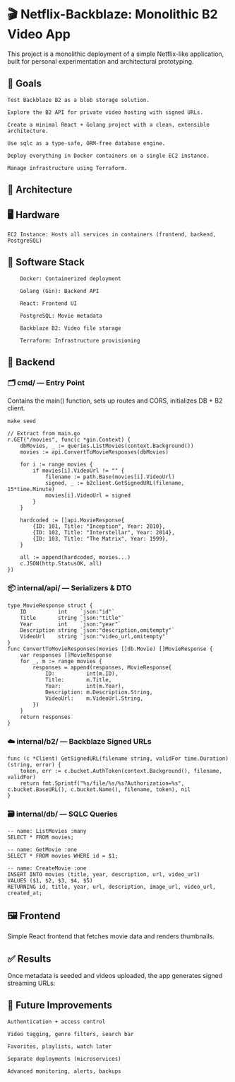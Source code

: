  # 🎬 Netflix-Backblaze: Monolithic B2 Video App

This project is a monolithic deployment of a simple Netflix-like application, built for personal experimentation and architectural prototyping.
## 🎯 Goals

    Test Backblaze B2 as a blob storage solution.

    Explore the B2 API for private video hosting with signed URLs.

    Create a minimal React + Golang project with a clean, extensible architecture.

    Use sqlc as a type-safe, ORM-free database engine.

    Deploy everything in Docker containers on a single EC2 instance.

    Manage infrastructure using Terraform.

## 🧱 Architecture
## 🖥️ Hardware

    EC2 Instance: Hosts all services in containers (frontend, backend, PostgreSQL)

## 🧠 Software Stack
```
    Docker: Containerized deployment

    Golang (Gin): Backend API

    React: Frontend UI

    PostgreSQL: Movie metadata

    Backblaze B2: Video file storage

    Terraform: Infrastructure provisioning
```

## 🔧 Backend
### 🗂️ cmd/ — Entry Point

Contains the main() function, sets up routes and CORS, initializes DB + B2 client.
```
make seed
```
```
// Extract from main.go
r.GET("/movies", func(c *gin.Context) {
	dbMovies, _ := queries.ListMovies(context.Background())
	movies := api.ConvertToMovieResponses(dbMovies)

	for i := range movies {
		if movies[i].VideoUrl != "" {
			filename := path.Base(movies[i].VideoUrl)
			signed, _ := b2client.GetSignedURL(filename, 15*time.Minute)
			movies[i].VideoUrl = signed
		}
	}

	hardcoded := []api.MovieResponse{
		{ID: 101, Title: "Inception", Year: 2010},
		{ID: 102, Title: "Interstellar", Year: 2014},
		{ID: 103, Title: "The Matrix", Year: 1999},
	}

	all := append(hardcoded, movies...)
	c.JSON(http.StatusOK, all)
})
```
### 📦 internal/api/ — Serializers & DTO
```
type MovieResponse struct {
	ID          int    `json:"id"`
	Title       string `json:"title"`
	Year        int    `json:"year"`
	Description string `json:"description,omitempty"`
	VideoUrl    string `json:"video_url,omitempty"`
}
func ConvertToMovieResponses(movies []db.Movie) []MovieResponse {
	var responses []MovieResponse
	for _, m := range movies {
		responses = append(responses, MovieResponse{
			ID:          int(m.ID),
			Title:       m.Title,
			Year:        int(m.Year),
			Description: m.Description.String,
			VideoUrl:    m.VideoUrl.String,
		})
	}
	return responses
}
```
### ☁️ internal/b2/ — Backblaze Signed URLs
```
func (c *Client) GetSignedURL(filename string, validFor time.Duration) (string, error) {
	token, err := c.bucket.AuthToken(context.Background(), filename, validFor)
	return fmt.Sprintf("%s/file/%s/%s?Authorization=%s", c.bucket.BaseURL(), c.bucket.Name(), filename, token), nil
}
```
### 🗃️ internal/db/ — SQLC Queries
```
-- name: ListMovies :many
SELECT * FROM movies;

-- name: GetMovie :one
SELECT * FROM movies WHERE id = $1;

-- name: CreateMovie :one
INSERT INTO movies (title, year, description, url, video_url)
VALUES ($1, $2, $3, $4, $5)
RETURNING id, title, year, url, description, image_url, video_url, created_at;
```
## 🖼️ Frontend

Simple React frontend that fetches movie data and renders thumbnails.

## ✅ Results

Once metadata is seeded and videos uploaded, the app generates signed streaming URLs:

## 🧪 Future Improvements

    Authentication + access control

    Video tagging, genre filters, search bar

    Favorites, playlists, watch later

    Separate deployments (microservices)

    Advanced monitoring, alerts, backups